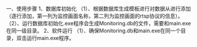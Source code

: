 一、使用步骤
1、数据库初始化
  （1）、根据数据库生成模板进行对数据从进行添加（逐行添加，第一列为监控画面名称，第二列为监控画面的rtsp协议的信息）。
  （2）、运行数据库初始化.exe程序会生成Monitoring.db的文件，需要和main.exe在同一级目录。
2、软件运行
  （1）、确保Monitoring.db和main.exe在同一个目录，双击运行main.exe程序。
